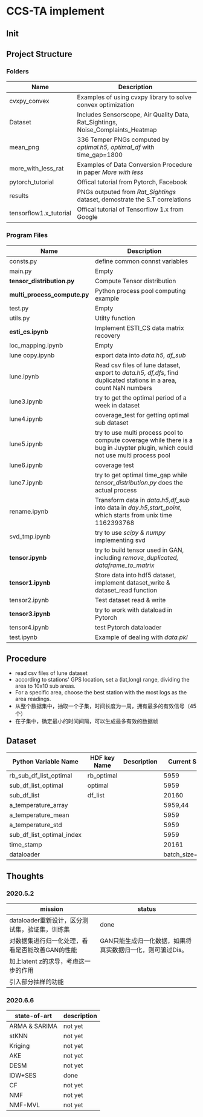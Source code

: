 # CCS-TA implement 

## Init

## Project Structure
### Folders
| Name| Description|
|------|--------|
|cvxpy_convex|Examples of using cvxpy library to solve convex optimization|
|Dataset|Includes Sensorscope, Air Quality Data, Rat_Sightings, Noise_Complaints_Heatmap|
|mean_png|336 Temper PNGs computed by *optimal.h5, optimal_df*  with time_gap=1800|
|more_with_less_rat|Examples of Data Conversion Procedure in paper *More with less*|
|pytorch_tutorial|Offical tutorial from Pytorch, Facebook|
|results|PNGs outputed from *Rat_Sightings* dataset, demostrate the S.T correlations|
|tensorflow1.x_tutorial|Offical tutorial of Tensorflow 1.x from Google|

### Program Files

|Name|Description|
| ---- | ---- |
| consts.py | define common connst variables |
| main.py | Empty |
|**tensor_distribution.py**| Compute Tensor distribution |
|**multi_process_compute.py**| Python process pool computing example |
|test.py| Empty |
|utils.py| Utilty function |
| **esti_cs.ipynb** | Implement ESTI_CS data matrix recovery |
| loc_mapping.ipynb | Empty |
| lune copy.ipynb | export data into *data.h5, df_sub* |
| lune.ipynb | Read csv files of lune dataset, export to *data.h5, df,dfs*, find duplicated stations in a area, count NaN numbers |
| lune3.ipynb | try to get the optimal period of a week in dataset |
| lune4.ipynb | coverage_test for getting optimal sub dataset |
| lune5.ipynb | try to use multi process pool to compute coverage while there is a bug in Juypter plugin, which could not use multi process pool |
| lune6.ipynb | coverage test |
| lune7.ipynb | try to get optimal time_gap while *tensor_distribution.py* does the actual process |
| rename.ipynb | Transform data in *data.h5,df_sub* into data in *day.h5,start_point*, which starts from unix time 1162393768 |
| svd_tmp.ipynb | try to use *scipy & numpy* implementing svd |
| **tensor.ipynb** | try to build tensor used in GAN, including *remove_duplicated, dataframe_to_matrix* |
| **tensor1.ipynb** | Store data into hdf5 dataset, implement dataset_write & dataset_read function |
|tensor2.ipynb| Test dataset read & write|
|**tensor3.ipynb**| try to work with dataload in Pytorch|
|tensor4.ipynb| test Pytorch dataloader|
| test.ipynb | Example of dealing with *data.pkl* |

## Procedure

- read csv files of lune dataset
- according to stations' GPS location, set a (lat,long) range, dividing the area to 10x10 sub areas.
- For a specific area, choose the best station with the most logs as the area readings. 
- 从整个数据集中，抽取一个子集，时间长度为一周，拥有最多的有效信号（45个）
- 在子集中，确定最小的时间间隔，可以生成最多有效的数据帧

## Dataset

|Python Variable Name| HDF key Name |Description |Current Size|File Name|
| ---- | ---- |---|---|----|
| rb_sub_df_list_optimal | rb_optimal ||5959|ds_rb_optimal.h5|
| sub_df_list_optimal | optimal ||5959|ds_optimal.h5|
| sub_df_list | df_list ||20160|ds_df_list.h5|
| a_temperature_array |      ||5959,44|dataset.hdf5|
|a_temperature_mean|||5959|dataset.hdf5|
|a_temperature_std|||5959|dataset.hdf5|
|sub_df_list_optimal_index|||5959|dataset.hdf5|
|time_stamp|||20161|dataset.hdf5|
|dataloader|||batch_size=500|dataloader.pt|

## Thoughts
### 2020.5.2
|mission|status|
|----|---|
|dataloader重新设计，区分测试集，验证集，训练集|done|
|对数据集进行归一化处理，看看是否能改善GAN的性能|GAN只能生成归一化数据，如果将真实数据归一化，则可骗过Dis。|
|加上latent z的求导，考虑这一步的作用||
|引入部分抽样的功能||

### 2020.6.6
|state-of-art|description|
|----|----|
|ARMA & SARIMA| not yet|
|stKNN|not yet|
|Kriging| not yet|
|AKE|not yet|
|DESM| not yet|
|IDW+SES|done|
|CF|not yet|
|NMF| not yet|
|NMF-MVL|not yet|